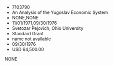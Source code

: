 * 7103790
* An Analysis of the Yugoslav Economic System
* NONE,NONE
* 11/01/1971,09/30/1976
* Svetozar Pejovich, Ohio University
* Standard Grant
* name not available
* 09/30/1976
* USD 64,500.00

NONE